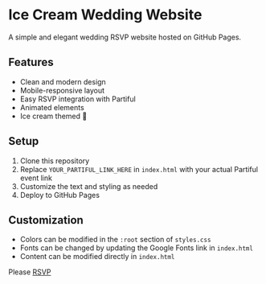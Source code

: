 # Ice Cream Wedding Website

A simple and elegant wedding RSVP website hosted on GitHub Pages.

## Features
- Clean and modern design
- Mobile-responsive layout
- Easy RSVP integration with Partiful
- Animated elements
- Ice cream themed 🍦

## Setup
1. Clone this repository
2. Replace `YOUR_PARTIFUL_LINK_HERE` in `index.html` with your actual Partiful event link
3. Customize the text and styling as needed
4. Deploy to GitHub Pages

## Customization
- Colors can be modified in the `:root` section of `styles.css`
- Fonts can be changed by updating the Google Fonts link in `index.html`
- Content can be modified directly in `index.html`

Please [RSVP](https://partiful.com/e/wRgDdHXKjVcnFKWIRWl9)
